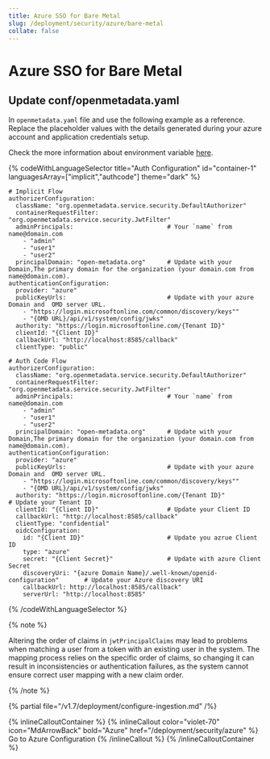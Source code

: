 ```yaml
---
title: Azure SSO for Bare Metal
slug: /deployment/security/azure/bare-metal
collate: false
---
```


# Azure SSO for Bare Metal


## Update conf/openmetadata.yaml

In `openmetadata.yaml` file and use the following example as a reference. Replace the placeholder values with the details generated during your azure account and application credentials setup.

Check the more information about environment variable [here](/deployment/security/configuration-parameters).


{% codeWithLanguageSelector title="Auth Configuration" id="container-1" languagesArray=["implicit","authcode"] theme="dark" %}

```implicit
# Implicit Flow
authorizerConfiguration:
  className: "org.openmetadata.service.security.DefaultAuthorizer"
  containerRequestFilter: "org.openmetadata.service.security.JwtFilter"
  adminPrincipals:                          # Your `name` from name@domain.com
    - "admin"
    - "user1"
    - "user2"
  principalDomain: "open-metadata.org"      # Update with your Domain,The primary domain for the organization (your domain.com from name@domain.com).
authenticationConfiguration:
  provider: "azure" 
  publicKeyUrls:                            # Update with your azure Domain and  OMD server URL.
    - "https://login.microsoftonline.com/common/discovery/keys""
    - "{OMD URL}/api/v1/system/config/jwks"                    
  authority: "https://login.microsoftonline.com/{Tenant ID}"
  clientId: "{Client ID}"
  callbackUrl: "http://localhost:8585/callback"
  clientType: "public"
```

```authcode
# Auth Code Flow 
authorizerConfiguration:
  className: "org.openmetadata.service.security.DefaultAuthorizer"
  containerRequestFilter: "org.openmetadata.service.security.JwtFilter"
  adminPrincipals:                          # Your `name` from name@domain.com
    - "admin"
    - "user1"
    - "user2"
  principalDomain: "open-metadata.org"      # Update with your Domain,The primary domain for the organization (your domain.com from name@domain.com).
authenticationConfiguration:
  provider: "azure" 
  publicKeyUrls:                            # Update with your azure Domain and  OMD server URL.
    - "https://login.microsoftonline.com/common/discovery/keys""
    - "{OMD URL}/api/v1/system/config/jwks"   
  authority: "https://login.microsoftonline.com/{Tenant ID}"                   # Update your Tenant ID
  clientId: "{Client ID}"                   # Update your Client ID
  callbackUrl: "http://localhost:8585/callback"
  clientType: "confidential"
  oidcConfiguration:
    id: "{Client ID}"                       # Update you azrue Client ID
    type: "azure"     
    secret: "{Client Secret}"               # Update with azure Client Secret
    discoveryUri: "{azure Domain Name}/.well-known/openid-configuration"       # Update your Azure discovery URI
    callbackUrl: http://localhost:8585/callback"
    serverUrl: "http://localhost:8585"

```
{% /codeWithLanguageSelector %}

{% note %}

Altering the order of claims in `jwtPrincipalClaims` may lead to problems when matching a user from a token with an existing user in the system. The mapping process relies on the specific order of claims, so changing it can result in inconsistencies or authentication failures, as the system cannot ensure correct user mapping with a new claim order.

{% /note %}


{% partial file="/v1.7/deployment/configure-ingestion.md" /%}


{% inlineCalloutContainer %}
  {% inlineCallout
    color="violet-70"
    icon="MdArrowBack"
    bold="Azure"
    href="/deployment/security/azure" %}
    Go to Azure Configuration
  {% /inlineCallout %}
{% /inlineCalloutContainer %}
